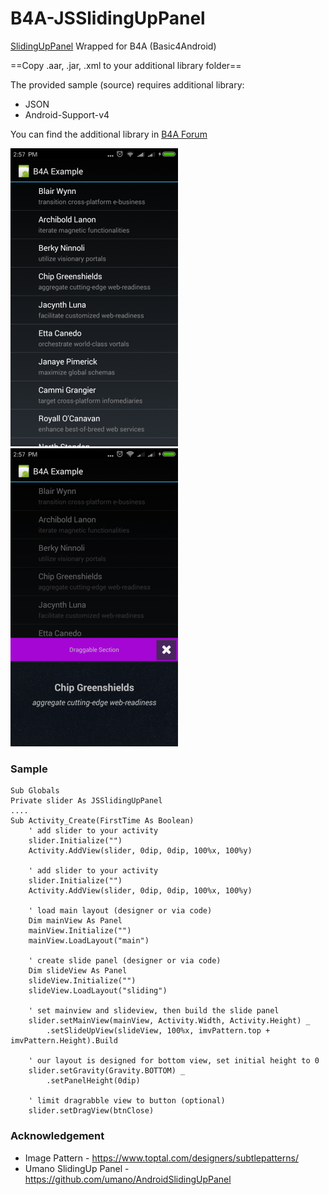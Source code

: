 # B4A-JSSlidingUpPanel
[SlidingUpPanel](https://github.com/umano/AndroidSlidingUpPanel) Wrapped for B4A (Basic4Android)

==Copy .aar, .jar, .xml to your additional library folder==

The provided sample (source) requires additional library:
* JSON
* Android-Support-v4

You can find the additional library in [B4A Forum](https://b4x.com/android/forum/#b4a-development-tool-for-native-android-apps.25)

![](screenshot/0.png)  ![PopupWindow](screenshot/1.png)

### Sample
```
Sub Globals
Private slider As JSSlidingUpPanel
....
Sub Activity_Create(FirstTime As Boolean)
	' add slider to your activity
	slider.Initialize("")
	Activity.AddView(slider, 0dip, 0dip, 100%x, 100%y)
    
	' add slider to your activity
	slider.Initialize("")
	Activity.AddView(slider, 0dip, 0dip, 100%x, 100%y)
	
	' load main layout (designer or via code)
	Dim mainView As Panel
	mainView.Initialize("")
	mainView.LoadLayout("main")
	
	' create slide panel (designer or via code)
	Dim slideView As Panel
	slideView.Initialize("")
	slideView.LoadLayout("sliding")
    
	' set mainview and slideview, then build the slide panel
	slider.setMainView(mainView, Activity.Width, Activity.Height) _
		.setSlideUpView(slideView, 100%x, imvPattern.top + imvPattern.Height).Build
	
	' our layout is designed for bottom view, set initial height to 0
	slider.setGravity(Gravity.BOTTOM) _
		.setPanelHeight(0dip)
        
	' limit dragrabble view to button (optional)
	slider.setDragView(btnClose)    
```

### Acknowledgement
* Image Pattern - https://www.toptal.com/designers/subtlepatterns/
* Umano SlidingUp Panel - https://github.com/umano/AndroidSlidingUpPanel

